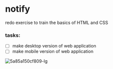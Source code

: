 # notify
redo exercise to train the basics of HTML and CSS

### tasks:

- [ ] make desktop version of web application
- [ ] make mobile version of web application

![5a85a150cf809-lg](https://user-images.githubusercontent.com/52453558/68998578-15f7d680-0893-11ea-95d2-967a9dc42586.png)
